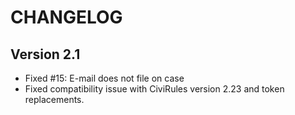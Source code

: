 # CHANGELOG

## Version 2.1

* Fixed #15: E-mail does not file on case
* Fixed compatibility issue with CiviRules version 2.23 and token replacements.
